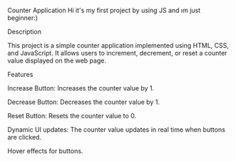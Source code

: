 Counter Application
Hi it's my first project by using JS and ım just beginner:)

Description

This project is a simple counter application implemented using HTML, CSS, and JavaScript. It allows users to increment, decrement, or reset a counter value displayed on the web page.

Features

Increase Button: Increases the counter value by 1.

Decrease Button: Decreases the counter value by 1.

Reset Button: Resets the counter value to 0.

Dynamic UI updates: The counter value updates in real time when buttons are clicked.

Hover effects for buttons.
